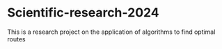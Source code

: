 # Scientific-research-2024
This is a research project on the application of algorithms to find optimal routes
